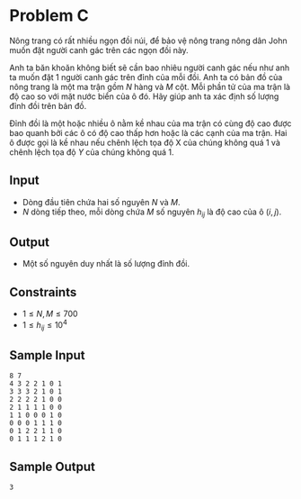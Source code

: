 # Problem C

Nông trang có rất nhiều ngọn đồi núi, để bảo vệ nông trang nông dân John muốn đặt người canh gác trên các ngọn đồi này.

Anh ta băn khoăn không biết sẽ cần bao nhiêu người canh gác nếu như anh ta muốn đặt $1$ người canh gác trên đỉnh của mỗi đồi. Anh ta có bản đồ của nông trang là một ma trận gồm $N$ hàng và $M$ cột. Mỗi phần tử của ma trận là độ cao so với mặt nước biển của ô đó. Hãy giúp anh ta xác định số lượng đỉnh đồi trên bản đồ.

Đỉnh đồi là một hoặc nhiều ô nằm kề nhau của ma trận có cùng độ cao được bao quanh bởi các ô có độ cao thấp hơn hoặc là các cạnh của ma trận. Hai ô được gọi là kề nhau nếu chênh lệch tọa độ X của chúng không quá $1$ và chênh lệch tọa độ $Y$ của chúng không quá $1$.

## Input

- Dòng đầu tiên chứa hai số nguyên $N$ và $M$.
- $N$ dòng tiếp theo, mỗi dòng chứa $M$ số nguyên $h_{ij}$ là độ cao của ô $(i,j)$.

## Output

- Một số nguyên duy nhất là số lượng đỉnh đồi.

## Constraints

- $1\le N,M\le 700$
- $1\le h_{ij}\le 10^4$

## Sample Input

    8 7
    4 3 2 2 1 0 1
    3 3 3 2 1 0 1
    2 2 2 2 1 0 0
    2 1 1 1 1 0 0
    1 1 0 0 0 1 0
    0 0 0 1 1 1 0
    0 1 2 2 1 1 0
    0 1 1 1 2 1 0
  
## Sample Output

    3